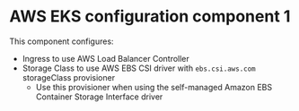 # AWS EKS configuration component 1

This component configures:

- Ingress to use AWS Load Balancer Controller
- Storage Class to use AWS EBS CSI driver with `ebs.csi.aws.com` storageClass provisioner
  - Use this provisioner when using the self-managed Amazon EBS Container Storage Interface driver
